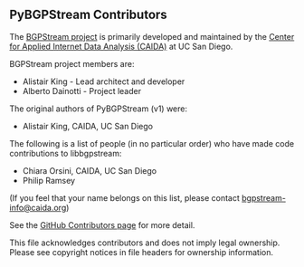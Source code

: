 PyBGPStream Contributors
------------------------

The [BGPStream project](https://bgpstream.caida.org) is primarily developed and
maintained by the
[Center for Applied Internet Data Analysis (CAIDA)](https://www.caida.org) at UC
San Diego.

BGPStream project members are:
 - Alistair King - Lead architect and developer
 - Alberto Dainotti - Project leader

The original authors of PyBGPStream (v1) were:
 - Alistair King, CAIDA, UC San Diego

The following is a list of people (in no particular order) who have made code
contributions to libbgpstream:
 - Chiara Orsini, CAIDA, UC San Diego
 - Philip Ramsey

(If you feel that your name belongs on this list, please contact
bgpstream-info@caida.org)

See the [GitHub Contributors
page](https://github.com/CAIDA/pybgpstream/graphs/contributors) for more
detail.

This file acknowledges contributors and does not imply legal ownership. Please
see copyright notices in file headers for ownership information.
